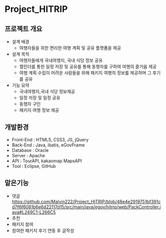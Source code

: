 # Project_HITRIP

 ## 프로젝트 개요
 * 설계 배경
   - 여행자들을 위한 편리한 여행 계획 및 공유 플랫폼을 제공
 * 설계 목적 
   - 여행자들에게 국내여행지, 국내 식당 정보 공유
   - 캘린더를 통한 일정 저장 및 공유를 통해 동행자를 구하여 여행의 즐거움 제공
   - 여행 계획 수립이 어려운 사람들을 위해 패키지 여행의 정보를 제공하며 그 후기를 공유
 * 기능 요약
   - 국내여행지,국내 식당 정보제공
   - 일정 저장 및 일정 공유
   - 동행자 구인 
   - 패키지 여행 정보 제공
  
  ## 개발환경
  * Front-End : HTML5, CSS3, JS, jQuery
  * Back-End : Java, ibatis, eGovFrame
  * Database : Oracle
  * Server : Apache
  * API : TourAPI, kakaomap MapsAPI
  * Tool : Eclipse, GitHub

  ## 맡은기능
   * 댓글
     https://github.com/Malvin222/Project_HITRIP/blob/48e4e2919751bf391cd7f6f6081b6e6d22117d15/src/main/java/egov/hitrip/web/PackController.java#L249C1-L266C5
   * 추천
   * 패키지 참여
   * 참여한 패키지 후기 연동 후 글작성
   




